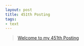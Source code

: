 ```yaml
---
layout: post
title: 451th Posting
tags: 
- text
---
```


> [Welcome to my 451th Posting](https://janghan-kor.tistory.com/1712)
